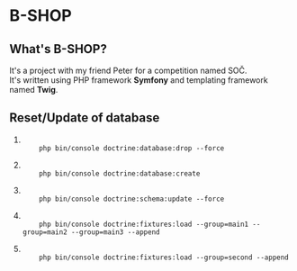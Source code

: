 # B-SHOP 
## What's B-SHOP?
It's a project with my friend Peter for a competition named SOČ.  
It's written using PHP framework **Symfony** and templating framework named **Twig**.



<h2>Reset/Update of database</h2>
<ol>
    <li>
    <code>
    php bin/console doctrine:database:drop --force
    </code>
    </li>
    <li>
    <code>
    php bin/console doctrine:database:create
    </code>
    </li>
    <li>
    <code>
    php bin/console doctrine:schema:update --force
    </code>
    </li>
    <li>
    <code>
    php bin/console doctrine:fixtures:load --group=main1 --group=main2 --group=main3 --append
    </code>
    </li>
    <li>
    <code>
    php bin/console doctrine:fixtures:load --group=second --append
    </code>
    </li>
</ol>
        
